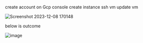 create account on Gcp console
create instance
ssh vm update vm 

![Screenshot 2023-12-08 170148](https://github.com/imtiaz04/GCP/assets/85178565/ec0442d0-34cd-43d1-a4d2-49f14febb28c)


below is outcome



![image](https://github.com/imtiaz04/GCP/assets/85178565/89aaf7d9-fc4b-45d0-98fa-a06adeab8e7f)











